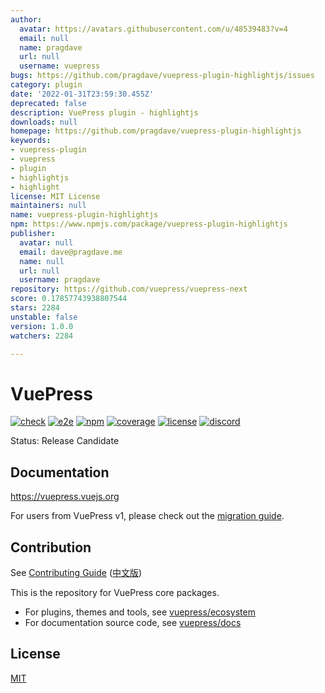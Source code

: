 ```yaml
---
author:
  avatar: https://avatars.githubusercontent.com/u/48539483?v=4
  email: null
  name: pragdave
  url: null
  username: vuepress
bugs: https://github.com/pragdave/vuepress-plugin-highlightjs/issues
category: plugin
date: '2022-01-31T23:59:30.455Z'
deprecated: false
description: VuePress plugin - highlightjs
downloads: null
homepage: https://github.com/pragdave/vuepress-plugin-highlightjs
keywords:
- vuepress-plugin
- vuepress
- plugin
- highlightjs
- highlight
license: MIT License
maintainers: null
name: vuepress-plugin-highlightjs
npm: https://www.npmjs.com/package/vuepress-plugin-highlightjs
publisher:
  avatar: null
  email: dave@pragdave.me
  name: null
  url: null
  username: pragdave
repository: https://github.com/vuepress/vuepress-next
score: 0.17857743938807544
stars: 2284
unstable: false
version: 1.0.0
watchers: 2284

---
```


# VuePress

[![check](https://github.com/vuepress/core/actions/workflows/check.yml/badge.svg?branch=main)](https://github.com/vuepress/core/actions/workflows/check.yml)
[![e2e](https://github.com/vuepress/core/actions/workflows/e2e.yml/badge.svg?branch=main)](https://github.com/vuepress/core/actions/workflows/e2e.yml)
[![npm](https://badgen.net/npm/v/vuepress/next)](https://www.npmjs.com/package/vuepress)
[![coverage](https://coveralls.io/repos/github/vuepress/core/badge.svg?branch=main)](https://coveralls.io/github/vuepress/core?branch=main)
[![license](https://badgen.net/github/license/vuepress/core)](https://github.com/vuepress/core/blob/main/LICENSE)
[![discord](https://badgen.net/discord/online-members/ptFjefy6H5?icon=discord&label=discord)](https://discord.gg/ptFjefy6H5)

Status: Release Candidate

## Documentation

https://vuepress.vuejs.org

For users from VuePress v1, please check out the [migration guide](https://vuepress.vuejs.org/guide/migration.html).

## Contribution

See [Contributing Guide](https://github.com/vuepress/core/blob/main/CONTRIBUTING.md) ([中文版](https://github.com/vuepress/core/blob/main/CONTRIBUTING_zh.md))

This is the repository for VuePress core packages.

- For plugins, themes and tools, see [vuepress/ecosystem](https://github.com/vuepress/ecosystem)
- For documentation source code, see [vuepress/docs](https://github.com/vuepress/docs)

## License

[MIT](https://github.com/vuepress/core/blob/main/LICENSE)
